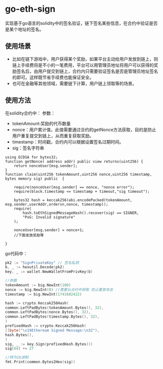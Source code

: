 # go-eth-sign
实现基于go语言的solidity中的签名验证，链下签名某些信息，在合约中验证是否是某个地址的签名。
## 使用场景
* 比如在链下游戏中，用户获得某个奖励，如果平台主动给用户发放到链上，则链上手续费将是不小的一笔费用，平台可以用管理员地址将用户可以获得的奖励签名后，由用户提交到链上，合约内只需要验证签名是否是管理员地址签名的即可。这样既节省手续费也能保证安全。
* 也可在金融等其他领域，需要链下计算，用户链上领取等的场景。

## 使用方法

在solidity合约中：
参数：
* tokenAmount:奖励的代币数量
* nonce：用户累计值，此值需要通过合约的getNonce方法获取，目的是防止用户重复提交到链上，从而重复获取奖励。
* timestamp：时间戳，合约内可以根据设置签名过期时间。
* sig：签名字符串
```solidity
using ECDSA for bytes32;
function getNonce( address addr) public view returns(uint256) {
    return nonceUser[msg.sender];
}
function claim(uint256 tokenAmount,uint256 nonce,uint256 timestamp, bytes memory sig) public  {
       
    require(nonceUser[msg.sender] == nonce, "nonce error");
    require(block.timestamp <= timestamp + timeout,"sig timeout");

    bytes32 hash = keccak256(abi.encodePacked(tokenAmount, msg.sender,userAddr,ordersn,nonce, timestamp));
    require(
        hash.toEthSignedMessageHash().recover(sig) == SIGNER,
        "PxG: Invalid signature"
    );

    nonceUser[msg.sender] = nonce+1;
    //下面发放奖励等

}
```

go代码中：
```go
pk2 := "SignPrivateKey" // 签名私钥
b, _ := hexutil.Decode(pk2)
key, _ := wallet.NewWalletFromPrivKey(b)

//参数
tokenAmount := big.NewInt(100)
nonce := big.NewInt(0) //需要从合约中获取 防止重放攻击
timestamp := big.NewInt(1741682422)

hash := crypto.Keccak256Hash(
common.LeftPadBytes(tokenAmount.Bytes(), 32),
common.LeftPadBytes(nonce.Bytes(), 32),
common.LeftPadBytes(timestamp.Bytes(), 32),
)
prefixedHash := crypto.Keccak256Hash(
[]byte("\x19Ethereum Signed Message:\n32"),
hash.Bytes(),
)
sig, _ := key.Sign(prefixedHash.Bytes())
sig[64] += 27

//转为16进制
fmt.Print(common.Bytes2Hex(sig))
```


